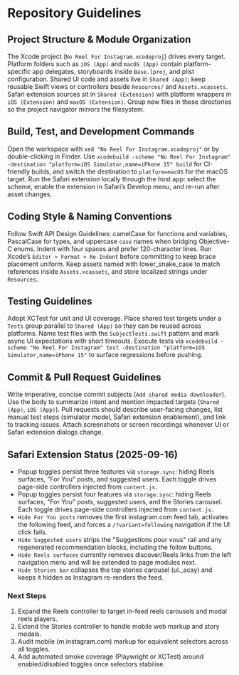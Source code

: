 # Repository Guidelines

## Project Structure & Module Organization
The Xcode project (`No Reel For Instagram.xcodeproj`) drives every target. Platform folders such as `iOS (App)` and `macOS (App)` contain platform-specific app delegates, storyboards inside `Base.lproj`, and plist configuration. Shared UI code and assets live in `Shared (App)`; keep reusable Swift views or controllers beside `Resources/` and `Assets.xcassets`. Safari extension sources sit in `Shared (Extension)` with platform wrappers in `iOS (Extension)` and `macOS (Extension)`. Group new files in these directories so the project navigator mirrors the filesystem.

## Build, Test, and Development Commands
Open the workspace with `xed "No Reel For Instagram.xcodeproj"` or by double-clicking in Finder. Use `xcodebuild -scheme "No Reel For Instagram" -destination "platform=iOS Simulator,name=iPhone 15" build` for CI-friendly builds, and switch the destination to `platform=macOS` for the macOS target. Run the Safari extension locally through the host app: select the scheme, enable the extension in Safari’s Develop menu, and re-run after asset changes.

## Coding Style & Naming Conventions
Follow Swift API Design Guidelines: camelCase for functions and variables, PascalCase for types, and uppercase `case` names when bridging Objective-C enums. Indent with four spaces and prefer 120-character lines. Run Xcode’s `Editor > Format > Re-Indent` before committing to keep brace placement uniform. Keep assets named with lower_snake_case to match references inside `Assets.xcassets`, and store localized strings under `Resources`.

## Testing Guidelines
Adopt XCTest for unit and UI coverage. Place shared test targets under a `Tests` group parallel to `Shared (App)` so they can be reused across platforms. Name test files with the `SubjectTests.swift` pattern and mark async UI expectations with short timeouts. Execute tests via `xcodebuild -scheme "No Reel For Instagram" test -destination "platform=iOS Simulator,name=iPhone 15"` to surface regressions before pushing.

## Commit & Pull Request Guidelines
Write imperative, concise commit subjects (`Add shared media downloader`). Use the body to summarize intent and mention impacted targets (`Shared (App)`, `iOS (App)`). Pull requests should describe user-facing changes, list manual test steps (simulator model, Safari extension enablement), and link to tracking issues. Attach screenshots or screen recordings whenever UI or Safari extension dialogs change.

## Safari Extension Status (2025-09-16)
- Popup toggles persist three features via `storage.sync`: hiding Reels surfaces, "For You" posts, and suggested users. Each toggle drives page-side controllers injected from `content.js`.
- Popup toggles persist four features via `storage.sync`: hiding Reels surfaces, "For You" posts, suggested users, and the Stories carousel. Each toggle drives page-side controllers injected from `content.js`.
- `Hide For You posts` removes the first instagram.com feed tab, activates the following feed, and forces a `/?variant=following` navigation if the UI click fails.
- `Hide Suggested users` strips the "Suggestions pour vous" rail and any regenerated recommendation blocks, including the follow buttons.
- `Hide Reels surfaces` currently removes discover/Reels links from the left navigation menu and will be extended to page modules next.
- `Hide Stories bar` collapses the top stories carousel (ul._acay) and keeps it hidden as Instagram re-renders the feed.

### Next Steps
1. Expand the Reels controller to target in-feed reels carousels and modal reels players.
2. Extend the Stories controller to handle mobile web markup and story modals.
3. Audit mobile (m.instagram.com) markup for equivalent selectors across all toggles.
4. Add automated smoke coverage (Playwright or XCTest) around enabled/disabled toggles once selectors stabilise.
